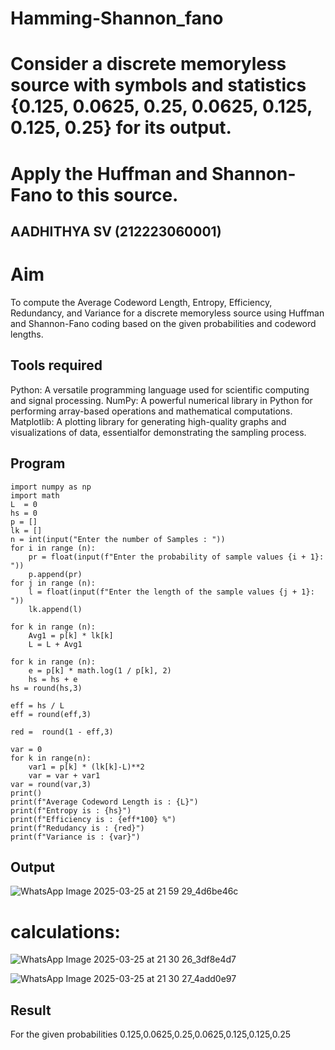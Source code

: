 # Hamming-Shannon_fano
# Consider a discrete memoryless source with symbols and statistics {0.125, 0.0625, 0.25, 0.0625, 0.125, 0.125, 0.25} for its output. 
# Apply the Huffman and Shannon-Fano to this source.
## AADHITHYA SV (212223060001)
# Aim
To compute the Average Codeword Length, Entropy, Efficiency, Redundancy, and Variance for a discrete memoryless source 
using Huffman and Shannon-Fano coding based on the given probabilities and codeword lengths.

## Tools required
Python: A versatile programming language used for scientific computing and signal processing.
NumPy: A powerful numerical library in Python for performing array-based operations and mathematical computations.
Matplotlib: A plotting library for generating high-quality graphs and visualizations of data, essentialfor demonstrating the sampling process.
      
## Program
```
import numpy as np
import math 
L  = 0
hs = 0
p = []
lk = []
n = int(input("Enter the number of Samples : "))
for i in range (n): 
    pr = float(input(f"Enter the probability of sample values {i + 1}: "))  
    p.append(pr)
for j in range (n): 
    l = float(input(f"Enter the length of the sample values {j + 1}: "))  
    lk.append(l)

for k in range (n):
    Avg1 = p[k] * lk[k]
    L = L + Avg1

for k in range (n):
    e = p[k] * math.log(1 / p[k], 2)
    hs = hs + e
hs = round(hs,3)

eff = hs / L
eff = round(eff,3)

red =  round(1 - eff,3) 

var = 0
for k in range(n):
    var1 = p[k] * (lk[k]-L)**2
    var = var + var1
var = round(var,3)
print()
print(f"Average Codeword Length is : {L}")
print(f"Entropy is : {hs}")
print(f"Efficiency is : {eff*100} %")
print(f"Redudancy is : {red}")
print(f"Variance is : {var}")
```

## Output   
![WhatsApp Image 2025-03-25 at 21 59 29_4d6be46c](https://github.com/user-attachments/assets/36151593-241e-4767-998b-23340d2fc72c)


# calculations:
![WhatsApp Image 2025-03-25 at 21 30 26_3df8e4d7](https://github.com/user-attachments/assets/28ee21e3-f73e-4447-a899-47cb515a1878)

![WhatsApp Image 2025-03-25 at 21 30 27_4add0e97](https://github.com/user-attachments/assets/cc43a7b1-6433-410a-b327-5f5a627c70bb)


## Result 
For the given probabilities 
0.125,0.0625,0.25,0.0625,0.125,0.125,0.25

